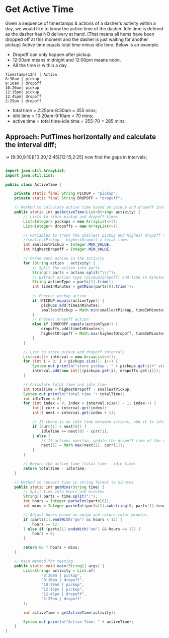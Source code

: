 # Get Active Time

Given a sequence of timestamps & actions of a dasher's activity within a day, 
we would like to know the active time of the dasher. Idle time is defined as the dasher has NO delivery at hand.
(That means all items have been dropped off at this moment and the dasher is just waiting for another pickup) 
Active time equals total time minus idle time. Below is an example. 

- Dropoff can only happen after pickup.
- 12:00am means midnight and 12:00pm means noon.
- All the time is within a day.

```  
Timestamp(12h) | Action
8:30am | pickup
9:10am | dropoff
10:20am| pickup
12:15pm| pickup
12:45pm| dropoff
2:25pm | dropoff
```
* total time = 2:25pm-8:30am = 355 mins;
* idle time = 10:20am-9:10am = 70 mins;
* active time = total time-idle time = 355-70 = 285 mins;

## Approach: PutTimes horizontally and calculate the interval diff;
-> [8:30,9:10][10:20,12:45][12:15,2:25] now find the gaps in intervals;

```java

import java.util.ArrayList;
import java.util.List;

public class ActiveTime {

    private static final String PICKUP = "pickup";
    private static final String DROPOFF = "dropoff";

    // Method to calculate active time based on pickup and dropoff intervals
    public static int getActiveTime(List<String> activity) {
        // Lists to store pickup and dropoff times
        List<Integer> pickups = new ArrayList<>();
        List<Integer> dropoffs = new ArrayList<>();

        // Variables to track the smallest pickup and highest dropoff times as 
        //smallestPickup - highestDropoff = total time.
        int smallestPickup = Integer.MAX_VALUE;
        int highestDropoff = Integer.MIN_VALUE;

        // Parse each action in the activity
        for (String action : activity) {
            // Split the action into parts
            String[] parts = action.split("\\|");
            // Extract action type (pickup/dropoff) and time in minutes
            String actionType = parts[1].trim();
            int timeInMinutes = getMins(parts[0].trim());
        
            // Process pickup action
            if (PICKUP.equals(actionType)) {
                pickups.add(timeInMinutes);
                smallestPickup = Math.min(smallestPickup, timeInMinutes);
            }
            // Process dropoff action
            else if (DROPOFF.equals(actionType)) {
                dropoffs.add(timeInMinutes);
                highestDropoff = Math.max(highestDropoff, timeInMinutes);
            }
        }

        // List to store pickup and dropoff intervals
        List<int[]> interval = new ArrayList<>();
        for (int i = 0; i < pickups.size(); i++) {
            System.out.println("store pickup : " + pickups.get(i)+" store dropoff: " + dropoffs.get(i));
            interval.add(new int[]{pickups.get(i), dropoffs.get(i)});
        }

        // Calculate total time and idle time
        int totalTime = highestDropoff - smallestPickup;
        System.out.println("total time "+ totalTime);
        int idleTime = 0;
        for (int index = 0; index < interval.size() - 1; index++) {
            int[] curr = interval.get(index);
            int[] next = interval.get(index + 1);

            // If there is an idle time between actions, add it to idleTime
            if (curr[1] < next[0]) {
                idleTime += next[0] - curr[1];
            } else {
                // If actions overlap, update the dropoff time of the current action
                next[1] = Math.max(next[1], curr[1]);
            }
        }

        // Return the active time (total time - idle time)
        return totalTime - idleTime;
    }

    // Method to convert time in string format to minutes
    public static int getMins(String time) {
        // Split time into hours and minutes
        String[] parts = time.split(":");
        int hours = Integer.parseInt(parts[0]);
        int mins = Integer.parseInt(parts[1].substring(0, parts[1].length() - 2));

        // Adjust hours based on am/pm and return total minutes
        if (parts[1].endsWith("pm") && hours < 12) {
            hours += 12;
        } else if (parts[1].endsWith("am") && hours == 12) {
            hours = 0;
        }

        return 60 * hours + mins;
    }

    // Main method for testing
    public static void main(String[] args) {
        List<String> activity = List.of(
                "8:30am | pickup",
                "9:10am | dropoff",
                "10:20am | pickup",
                "12:15pm | pickup",
                "12:45pm | dropoff",
                "2:25pm | dropoff"
        );

        int activeTime = getActiveTime(activity);

        System.out.println("Active Time: " + activeTime);
    }
}

```
